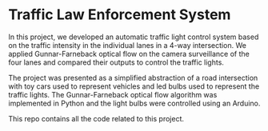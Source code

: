# Traffic Law Enforcement System #

In this project, we developed an automatic traffic light control system based on the traffic intensity in the individual lanes in a 4-way intersection. We applied Gunnar-Farneback optical flow on the camera surveillance of the four lanes and compared their outputs to control the traffic lights.

The project was presented as a simplified abstraction of a road intersection with toy cars used to represent vehicles and led bulbs used to represent the traffic lights. The Gunnar-Farneback optical flow algorithm was implemented in Python and the light bulbs were controlled using an Arduino. <br/>

This repo contains all the code related to this project.

